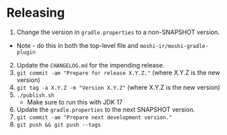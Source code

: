 Releasing
=========

1. Change the version in `gradle.properties` to a non-SNAPSHOT version.
  * Note - do this in both the top-level file and `moshi-ir/moshi-gradle-plugin`
2. Update the `CHANGELOG.md` for the impending release.
3. `git commit -am "Prepare for release X.Y.Z."` (where X.Y.Z is the new version)
4. `git tag -a X.Y.Z -m "Version X.Y.Z"` (where X.Y.Z is the new version)
5. `./publish.sh`
   * Make sure to run this with JDK 17
6. Update the `gradle.properties` to the next SNAPSHOT version.
7. `git commit -am "Prepare next development version."`
8. `git push && git push --tags`
